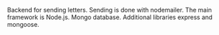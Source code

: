 Backend for sending letters.
Sending is done with nodemailer.
The main framework is Node.js.
Mongo database.
Additional libraries express and mongoose.
